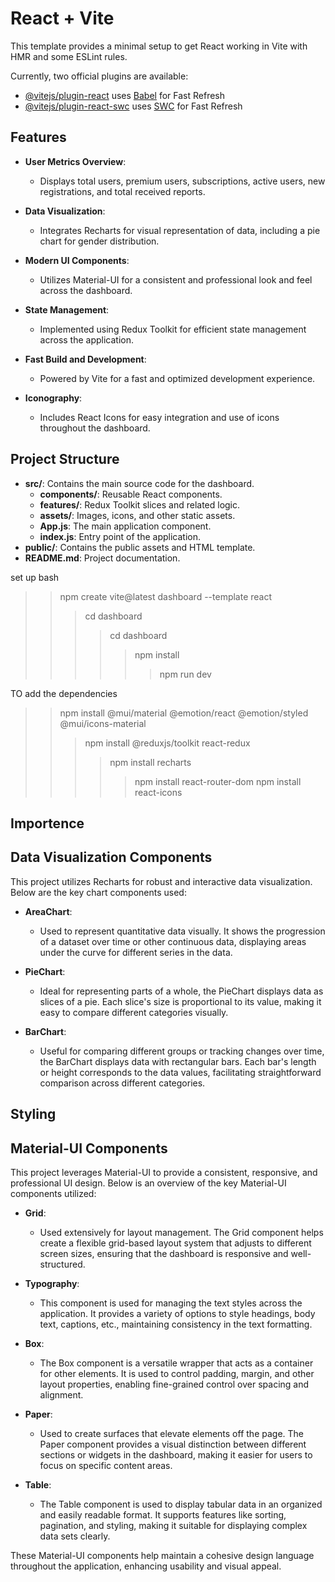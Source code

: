 # React + Vite

This template provides a minimal setup to get React working in Vite with HMR and some ESLint rules.

Currently, two official plugins are available:

- [@vitejs/plugin-react](https://github.com/vitejs/vite-plugin-react/blob/main/packages/plugin-react/README.md) uses [Babel](https://babeljs.io/) for Fast Refresh
- [@vitejs/plugin-react-swc](https://github.com/vitejs/vite-plugin-react-swc) uses [SWC](https://swc.rs/) for Fast Refresh


## Features

- **User Metrics Overview**: 
  - Displays total users, premium users, subscriptions, active users, new registrations, and total received reports.

- **Data Visualization**: 
  - Integrates Recharts for visual representation of data, including a pie chart for gender distribution.

- **Modern UI Components**: 
  - Utilizes Material-UI for a consistent and professional look and feel across the dashboard.

- **State Management**: 
  - Implemented using Redux Toolkit for efficient state management across the application.

- **Fast Build and Development**: 
  - Powered by Vite for a fast and optimized development experience.

- **Iconography**: 
  - Includes React Icons for easy integration and use of icons throughout the dashboard.

## Project Structure

- **src/**: Contains the main source code for the dashboard.
  - **components/**: Reusable React components.
  - **features/**: Redux Toolkit slices and related logic.
  - **assets/**: Images, icons, and other static assets.
  - **App.js**: The main application component.
  - **index.js**: Entry point of the application.
- **public/**: Contains the public assets and HTML template.
- **README.md**: Project documentation.

set up 
bash
>>npm create vite@latest dashboard --template react
>>>cd dashboard
>>>>cd dashboard
>>>>>npm install
>>>>>>npm run dev

TO add the dependencies
>>npm install @mui/material @emotion/react @emotion/styled @mui/icons-material
>>> npm install @reduxjs/toolkit react-redux
>>>>npm install recharts
>>>>>npm install react-router-dom
>>>>>npm install react-icons 

## Importence
## Data Visualization Components

This project utilizes Recharts for robust and interactive data visualization. Below are the key chart components used:

- **AreaChart**: 
  - Used to represent quantitative data visually. It shows the progression of a dataset over time or other continuous data, displaying areas under the curve for different series in the data.
  
- **PieChart**: 
  - Ideal for representing parts of a whole, the PieChart displays data as slices of a pie. Each slice's size is proportional to its value, making it easy to compare different categories visually.
  
- **BarChart**: 
  - Useful for comparing different groups or tracking changes over time, the BarChart displays data with rectangular bars. Each bar's length or height corresponds to the data values, facilitating straightforward comparison across different categories.

## Styling 
## Material-UI Components

This project leverages Material-UI to provide a consistent, responsive, and professional UI design. Below is an overview of the key Material-UI components utilized:

- **Grid**: 
  - Used extensively for layout management. The Grid component helps create a flexible grid-based layout system that adjusts to different screen sizes, ensuring that the dashboard is responsive and well-structured.

- **Typography**: 
  - This component is used for managing the text styles across the application. It provides a variety of options to style headings, body text, captions, etc., maintaining consistency in the text formatting.

- **Box**: 
  - The Box component is a versatile wrapper that acts as a container for other elements. It is used to control padding, margin, and other layout properties, enabling fine-grained control over spacing and alignment.

- **Paper**: 
  - Used to create surfaces that elevate elements off the page. The Paper component provides a visual distinction between different sections or widgets in the dashboard, making it easier for users to focus on specific content areas.

- **Table**: 
  - The Table component is used to display tabular data in an organized and easily readable format. It supports features like sorting, pagination, and styling, making it suitable for displaying complex data sets clearly.

These Material-UI components help maintain a cohesive design language throughout the application, enhancing usability and visual appeal.


